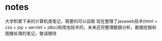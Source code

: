 # notes
大学积累下来的计算机类笔记，需要的可以自取
现在整理了javaweb技术(html + css + jsp + servlet + jdbc)和爬虫技术的，未来还将整理数据分析，数据挖掘和图像处理的笔记，敬请期待

